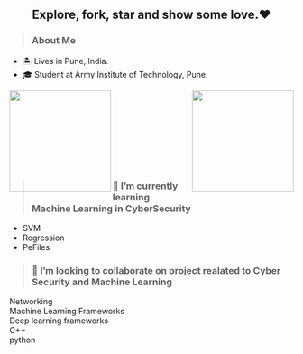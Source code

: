   <h2 align="center">Explore, fork, star and show some love.❤️</h2>
  
  <blockquote><h3>About Me</h3></blockquote>
  <ul>
    <li>🏝️ Lives in Pune, India.</li>
    <li>🎓 Student at Army Institute of Technology, Pune.</li>
  </ul>
  
  
  <div>
    <img align="left" height=180em src="https://github-readme-stats.vercel.app/api/top-langs/?username=sourabhmandal&theme=vue&hide=css,tcl,html"></img>
    <img align="right" height=180em src="https://github-readme-stats.vercel.app/api?username=sourabhmandal&count_private=true&show_icons=true&theme=vue&include_all_commits=true"></img>
  </div>

  <br/><br/><br/><br/><br/><br/><br/><br/>

  
  <blockquote><h3>🌱 I’m currently learning Machine Learning in CyberSecurity</h3></blockquote>
  <ul>
    <li>SVM</li>
    <li>Regression</li>
    <li>PeFiles</li>
  </ul>
  
  <blockquote><h3>👯 I’m looking to collaborate on project realated to Cyber Security and Machine Learning</h3></blockquote>
  <p>
        Networking<br>
        Machine Learning Frameworks<br>
        Deep learning frameworks<br>
        C++<br>
        python<br>
  </p>
  <!--
  **sourabhmandal/sourabhmandal** is a ✨ _special_ ✨ repository because its `README.md` (this file) appears on your GitHub profile.
  
    Here are some ideas to get you started:

    - 🔭 I’m currently working on ...
    - 🌱 I’m currently learning ...
    - 🤔 I’m looking for help with ...
    - 💬 Ask me about ...
    - 📫 How to reach me: ...
    - 😄 Pronouns: ...
    - ⚡ Fun fact: ...
  -->
  
